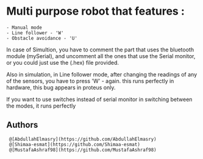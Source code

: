 # Multi purpose robot that features :
	- Manual mode 
	- Line follower - 'W' 
	- Obstacle avoidance - 'U'

In case of Simultion, you have to comment the part that uses the bluetooth module (mySerial), and uncomment all the ones that use the Serial monitor, or you could just use the (.hex) file provided.

Also in simulation, in Line follower mode, after changing the readings of any of the sensors, you have to press 'W' - again. this runs perfectly in hardware, this bug appears in proteus only.

If you want to use switches instead of serial monitor in switching between the modes, it runs perfectly

## Authors
	 @[AbdullahElmasry](https://github.com/AbdullahElmasry)
	 @[Shimaa-esmat](https://github.com/Shimaa-esmat)
	 @[MustafaAshraf98](https://github.com/MustafaAshraf98)
